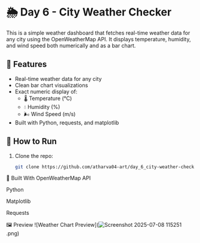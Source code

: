 # 🌦️ Day 6 - City Weather Checker

This is a simple weather dashboard that fetches real-time weather data for any city using the OpenWeatherMap API. It displays temperature, humidity, and wind speed both numerically and as a bar chart.

## 🔧 Features
- Real-time weather data for any city
- Clean bar chart visualizations
- Exact numeric display of:
  - 🌡️ Temperature (°C)
  - 💧 Humidity (%)
  - 🌬️ Wind Speed (m/s)
- Built with Python, requests, and matplotlib

## 🚀 How to Run

1. Clone the repo:
   ```bash
   git clone https://github.com/atharva04-art/day_6_city-weather-checker.git

🧠 Built With
OpenWeatherMap API

Python

Matplotlib

Requests

🖼️ Preview
![Weather Chart Preview](![Screenshot 2025-07-08 115251](https://github.com/user-attachments/assets/6640e358-f1b1-4ab4-b989-fc353a1c7ac7)
.png)
